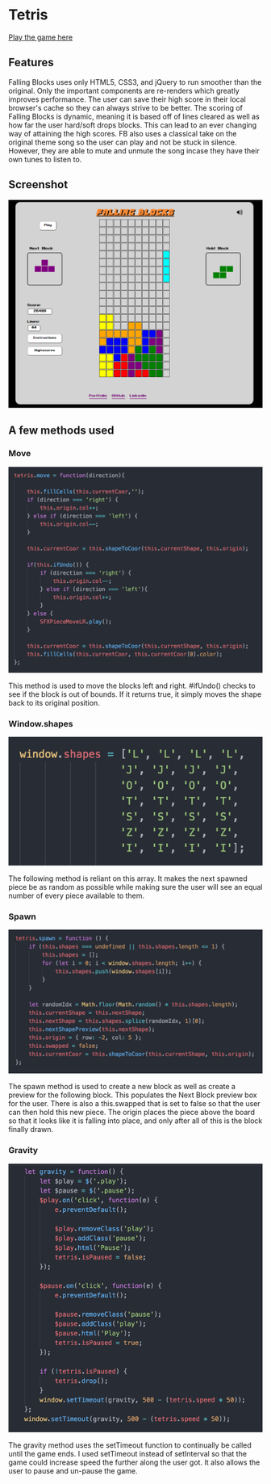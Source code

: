 # Tetris

[Play the game here][live]

[live]: http://www.adam-reiter.com/Tetris

## Features


Falling Blocks uses only HTML5, CSS3, and jQuery to run smoother than the original. Only the important
components are re-renders which greatly improves performance. The user can save their high score in
their local browser's cache so they can always strive to be better. The scoring of Falling Blocks is dynamic, meaning it
is based off of lines cleared as well as how far the user hard/soft drops blocks. This can lead to an ever changing way of
attaining the high scores. FB also uses a classical take on the original theme song so the user can play and not be stuck in
silence. However, they are able to mute and unmute the song incase they have their own tunes to listen to.


## Screenshot
![Live Game](./images/game.jpg?raw=true)


## A few methods used

### Move
![Move Method](./images/move.png?raw=true)

This method is used to move the blocks left and right. #ifUndo() checks to see if the block is out of bounds.
If it returns true, it simply moves the shape back to its original position.

### Window.shapes
![window.shapes](./images/shapes.png?raw=true)

The following method is reliant on this array. It makes the next spawned piece be as random as possible while making sure
the user will see an equal number of every piece available to them.

### Spawn
![Spawn Method](./images/spawn.png?raw=true)

The spawn method is used to create a new block as well as create a preview for the following block. This populates the Next Block
preview box for the user. There is also a this.swapped that is set to false so that the user can then hold this new piece. The origin
places the piece above the board so that it looks like it is falling into place, and only after all of this is the block finally drawn.

### Gravity
![Gravity Method](./images/gravity.png?raw=true)

The gravity method uses the setTimeout function to continually be called until the game ends. I used setTimeout instead of setInterval
so that the game could increase speed the further along the user got. It also allows the user to pause and un-pause the game.
